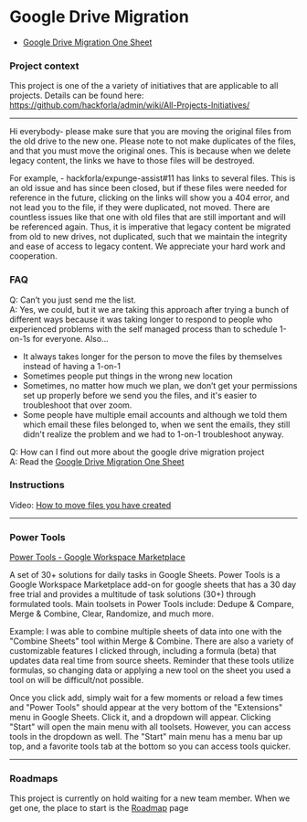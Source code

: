 # Google Drive Migration
- [Google Drive Migration One Sheet](https://docs.google.com/document/d/1lr5UK1k1qR_Ia3KaArQrBPvNhDhFjnBhExX2ssAMLy0/preview)

### Project context
This project is one of the a variety of initiatives that are applicable to all projects.  Details can be found here: https://github.com/hackforla/admin/wiki/All-Projects-Initiatives/

---
Hi everybody- please make sure that you are moving the original files from the old drive to the new one. Please note to not make duplicates of the files, and that you must move the original ones. This is because when we delete legacy content, the links we have to those files will be destroyed.

For example, - hackforla/expunge-assist#11 has links to several files. This is an old issue and has since been closed, but if these files were needed for reference in the future, clicking on the links will show you a 404 error, and not lead you to the file, if they were duplicated, not moved. There are countless issues like that one with old files that are still important and will be referenced again. Thus, it is imperative that legacy content be migrated from old to new drives, not duplicated, such that we maintain the integrity and ease of access to legacy content. We appreciate your hard work and cooperation.


### FAQ
Q: Can’t you just send me the list.<br>
A: Yes, we could, but it we are taking this approach after trying a bunch of different ways because it was taking longer to respond to people who experienced problems with the self managed process than to schedule 1-on-1s for everyone.  Also...
- It always takes longer for the person to move the files by themselves instead of having a 1-on-1 
- Sometimes people put things in the wrong new location
- Sometimes, no matter how much we plan, we don’t get your permissions set up properly before we send you the files, and it's easier to troubleshoot that over zoom.
- Some people have multiple email accounts and although we told them which email these files belonged to, when we sent the emails, they still didn't realize the problem and we had to 1-on-1 troubleshoot anyway.

Q: How can I find out more about the google drive migration project<br>
A: Read the [Google Drive Migration One Sheet](https://docs.google.com/document/d/1lr5UK1k1qR_Ia3KaArQrBPvNhDhFjnBhExX2ssAMLy0/preview)


### Instructions
Video: [How to move files you have created](https://vimeo.com/734542825)


---
### Power Tools

[Power Tools - Google Workspace Marketplace](https://workspace.google.com/marketplace/app/power_tools/1058867473888)

A set of 30+ solutions for daily tasks in Google Sheets.
Power Tools is a Google Workspace Marketplace add-on for google sheets that has a 30 day free trial and provides a multitude of task solutions (30+) through formulated tools. Main toolsets in Power Tools include: Dedupe & Compare, Merge & Combine, Clear, Randomize, and much more.

Example: I was able to combine multiple sheets of data into one with the "Combine Sheets" tool within Merge & Combine. There are also a variety of customizable features I clicked through, including a formula (beta) that updates data real time from source sheets. Reminder that these tools utilize formulas, so changing data or applying a new tool on the sheet you used a tool on will be difficult/not possible.

Once you click add, simply wait for a few moments or reload a few times and "Power Tools" should appear at the very bottom of the "Extensions" menu in Google Sheets. Click it, and a dropdown will appear.  Clicking "Start" will open the main menu with all toolsets. However, you can access tools in the dropdown as well. The "Start" main menu has a menu bar up top, and a favorite tools tab at the bottom so you can access tools quicker.


---
### Roadmaps
This project is currently on hold waiting for a new team member.  When we get one, the place to start is the [Roadmap](https://github.com/hackforla/google-drive-migration/wiki/Roadmap1) page
